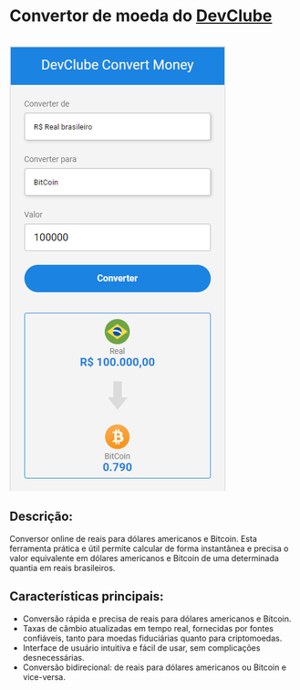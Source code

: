 <h1>Convertor de moeda do <a href="https://rodolfomori.com.br/devclub/">DevClube</a></h1>
<br>
<img src="https://github.com/JorgeAndres21/Projeto-Conversor/blob/master/assets/Captura%20de%20tela_20230215_201448.png" />
<h2>Descrição:</h2>

<p>Conversor online de reais para dólares americanos e Bitcoin. Esta ferramenta prática e útil permite calcular de forma instantânea e precisa o valor equivalente em dólares americanos e Bitcoin de uma determinada quantia em reais brasileiros. </p>

<h2>Características principais:</h2>

<ul>
  <li>Conversão rápida e precisa de reais para dólares americanos e Bitcoin.</li>
  <li>Taxas de câmbio atualizadas em tempo real, fornecidas por fontes confiáveis, tanto para moedas fiduciárias quanto para criptomoedas.</li>
  <li>Interface de usuário intuitiva e fácil de usar, sem complicações desnecessárias.</li>
  <li>Conversão bidirecional: de reais para dólares americanos ou Bitcoin e vice-versa.</li>
</ul>
